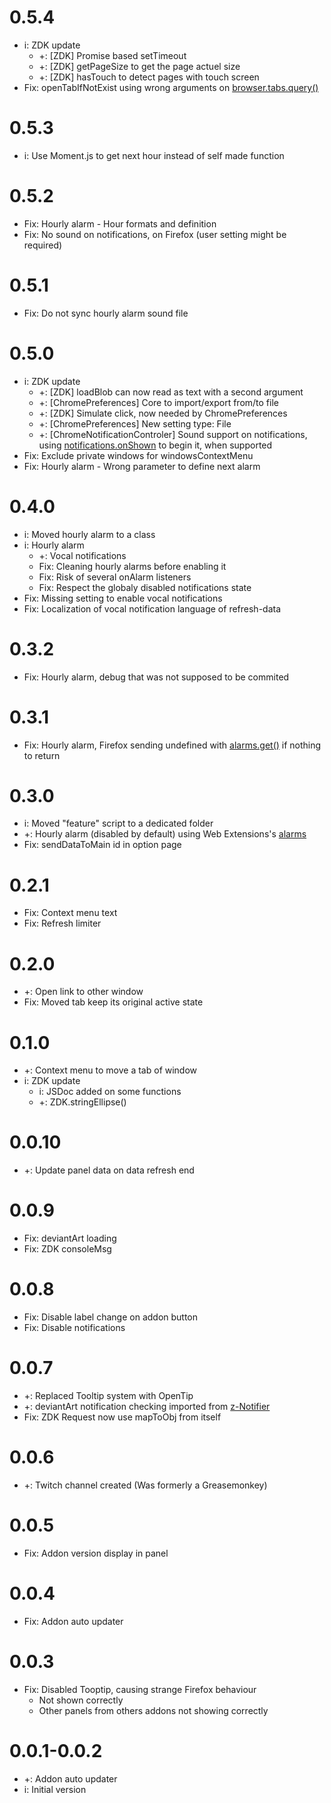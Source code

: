 # 0.5.4
* i: ZDK update
	* +: \[ZDK] Promise based setTimeout
	* +: \[ZDK] getPageSize to get the page actuel size
	* +: \[ZDK] hasTouch to detect pages with touch screen
* Fix: openTabIfNotExist using wrong arguments on [browser.tabs.query()](https://developer.mozilla.org//Add-ons/WebExtensions/API/tabs/query)

# 0.5.3
* i: Use Moment.js to get next hour instead of self made function

# 0.5.2
* Fix: Hourly alarm - Hour formats and definition
* Fix: No sound on notifications, on Firefox (user setting might be required)

# 0.5.1
* Fix: Do not sync hourly alarm sound file

# 0.5.0
* i: ZDK update
	* +: \[ZDK] loadBlob can now read as text with a second argument
	* +: \[ChromePreferences] Core to import/export from/to file
	* +: \[ZDK] Simulate click, now needed by ChromePreferences
	* +: \[ChromePreferences] New setting type: File
	* +: \[ChromeNotificationControler] Sound support on notifications, using [notifications.onShown](https://developer.mozilla.org//Add-ons/WebExtensions/API/notifications/onShown) to begin it, when supported
* Fix: Exclude private windows for windowsContextMenu
* Fix: Hourly alarm - Wrong parameter to define next alarm

# 0.4.0
* i: Moved hourly alarm to a class
* i: Hourly alarm
	* +: Vocal notifications
	* Fix: Cleaning hourly alarms before enabling it
	* Fix: Risk of several onAlarm listeners
	* Fix: Respect the globaly disabled notifications state
* Fix: Missing setting to enable vocal notifications
* Fix: Localization of vocal notification language of refresh-data

# 0.3.2
* Fix: Hourly alarm, debug that was not supposed to be commited

# 0.3.1
* Fix: Hourly alarm, Firefox sending undefined with [alarms.get()](https://developer.mozilla.org//Add-ons/WebExtensions/API/alarms/get) if nothing to return

# 0.3.0
* i: Moved "feature" script to a dedicated folder
* +: Hourly alarm (disabled by default) using Web Extensions's [alarms](https://developer.mozilla.org//Add-ons/WebExtensions/API/alarms)
* Fix: sendDataToMain id in option page

# 0.2.1
* Fix: Context menu text
* Fix: Refresh limiter

# 0.2.0
* +: Open link to other window
* Fix: Moved tab keep its original active state

# 0.1.0
* +: Context menu to move a tab of window
* i: ZDK update
	* i: JSDoc added on some functions
	* +: ZDK.stringEllipse()

# 0.0.10
* +: Update panel data on data refresh end

# 0.0.9
* Fix: deviantArt loading
* Fix: ZDK consoleMsg

# 0.0.8
* Fix: Disable label change on addon button
* Fix: Disable notifications

# 0.0.7
* +: Replaced Tooltip system with OpenTip
* +: deviantArt notification checking imported from [z-Notifier](https://gitlab.com/ZatsuneNoMokou/znotifier)
* Fix: ZDK Request now use mapToObj from itself

# 0.0.6
* +: Twitch channel created (Was formerly a Greasemonkey)

# 0.0.5
* Fix: Addon version display in panel

# 0.0.4
* Fix: Addon auto updater

# 0.0.3
* Fix: Disabled Tooptip, causing strange Firefox behaviour
	* Not shown correctly
	* Other panels from others addons not showing correctly

# 0.0.1-0.0.2
* +: Addon auto updater
* i: Initial version